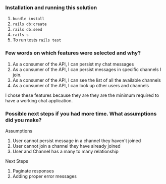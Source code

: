 ### Installation and running this solution

1. `bundle install`
2. `rails db:create`
3. `rails db:seed`
4. `rails s`
5. To run tests `rails test`


### Few words on which features were selected and why?

1. As a consumer of the API, I can persist my chat messages
2. As a consumer of the API, I can persist messages in specific channels I join.
3. As a consumer of the API, I can see the list of all the available channels
4. As a consumer of the API, I can look up other users and channels

I chose these features because they are they are the minimum required to have a working chat application.

### Possible next steps if you had more time. What assumptions did you make?

Assumptions
1. User cannot persist message in a channel they haven't joined
2. User cannot join a channel they have already joined
3. User and Channel has a many to many relationship

Next Steps
1. Paginate responses
2. Adding proper error messages
